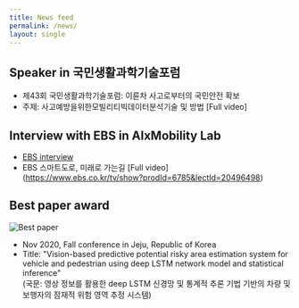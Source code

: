 ```yaml
---
title: News feed
permalink: /news/
layout: single
---
```


## Speaker in 국민생활과학기술포럼
- 제43회 국민생활과학기술포럼: 이륜차 사고로부터의 국민안전 확보
- 주제: 사고예방을위한모빌리티빅데이터분석기술 및 방법 [Full video]

## Interview with EBS in AIxMobility Lab 
- [EBS interview]("assets/images/promotion/ebs_snapshot.png")
- EBS 스마트도로, 미래로 가는길 [Full video] (https://www.ebs.co.kr/tv/show?prodId=6785&lectId=20496498)

## Best paper award 
![Best paper]("assets/images/promotion/202011_its_best_paper.jpg")
- Nov 2020, Fall conference in Jeju, Republic of Korea
- Title: "Vision-based predictive potential risky area estimation system for vehicle and pedestrian using deep LSTM network model and statistical inference"   
         (국문: 영상 정보를 활용한 deep LSTM 신경망 및 통계적 추론 기법 기반의 차량 및 보행자의 잠재적 위험 영역 추정 시스템)
